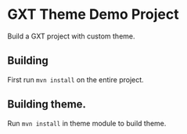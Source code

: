 # GXT Theme Demo Project
Build a GXT project with custom theme. 

## Building
First run `mvn install` on the entire project. 

## Building theme.
Run `mvn install` in theme module to build theme.  
